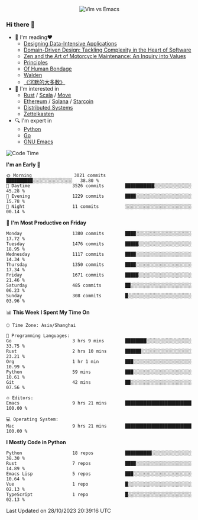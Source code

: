 <p align="center">
    <img src="https://gist.githubusercontent.com/coldnight/e696baffb094e71c96cb302118878eae/raw/40ea5053a6f66cc65f90f437e4173497da225958/banner.gif" alt="Vim vs Emacs" />
</p>

### Hi there 👋

- 📖 I'm reading❤️
    + [Designing Data-Intensive Applications](https://www.oreilly.com/library/view/designing-data-intensive-applications/9781491903063/)
    + [Domain-Driven Design: Tackling Complexity in the Heart of Software](https://www.dddcommunity.org/book/evans_2003/)
    + [Zen and the Art of Motorcycle Maintenance: An Inquiry into Values](https://en.wikipedia.org/wiki/Zen_and_the_Art_of_Motorcycle_Maintenance)
    + [Principles](https://www.principles.com/)
    + [Of Human Bondage](https://en.wikipedia.org/wiki/Of_Human_Bondage)
    + [Walden](https://en.wikipedia.org/wiki/Walden)
    + [《沉默的大多数》](https://en.wikipedia.org/wiki/Silent_majority)
- 🌱 I'm interested in
    + [Rust](https://www.rust-lang.org/) / [Scala](https://www.scala-lang.org/) / [Move](https://github.com/move-language/move/)
    + [Ethereum](https://ethereum.org/en/) / [Solana](https://solana.com/) / [Starcoin](https://github.com/starcoinorg/starcoin)
	+ [Distributed Systems](https://www.linuxzen.com/notes/topics/20200320174417_%E5%88%86%E5%B8%83%E5%BC%8F/)
	+ [Zettelkasten](https://www.linuxzen.com/notes/notes/20220120080920-slip_box/)
- 🔍 I'm expert in
    + [Python](https://www.python.org/)
    + [Go](https://go.dev/)
    + [GNU Emacs](https://www.gnu.org/software/emacs/)

<!--START_SECTION:waka-->
![Code Time](http://img.shields.io/badge/Code%20Time-2%2C445%20hrs%2029%20mins-blue)

**I'm an Early 🐤** 

```text
🌞 Morning                3021 commits        ██████████░░░░░░░░░░░░░░░   38.80 % 
🌆 Daytime                3526 commits        ███████████░░░░░░░░░░░░░░   45.28 % 
🌃 Evening                1229 commits        ████░░░░░░░░░░░░░░░░░░░░░   15.78 % 
🌙 Night                  11 commits          ░░░░░░░░░░░░░░░░░░░░░░░░░   00.14 % 
```
📅 **I'm Most Productive on Friday** 

```text
Monday                   1380 commits        ████░░░░░░░░░░░░░░░░░░░░░   17.72 % 
Tuesday                  1476 commits        █████░░░░░░░░░░░░░░░░░░░░   18.95 % 
Wednesday                1117 commits        ████░░░░░░░░░░░░░░░░░░░░░   14.34 % 
Thursday                 1350 commits        ████░░░░░░░░░░░░░░░░░░░░░   17.34 % 
Friday                   1671 commits        █████░░░░░░░░░░░░░░░░░░░░   21.46 % 
Saturday                 485 commits         ██░░░░░░░░░░░░░░░░░░░░░░░   06.23 % 
Sunday                   308 commits         █░░░░░░░░░░░░░░░░░░░░░░░░   03.96 % 
```


📊 **This Week I Spent My Time On** 

```text
🕑︎ Time Zone: Asia/Shanghai

💬 Programming Languages: 
Go                       3 hrs 9 mins        ████████░░░░░░░░░░░░░░░░░   33.75 % 
Rust                     2 hrs 10 mins       ██████░░░░░░░░░░░░░░░░░░░   23.21 % 
Org                      1 hr 1 min          ███░░░░░░░░░░░░░░░░░░░░░░   10.99 % 
Python                   59 mins             ███░░░░░░░░░░░░░░░░░░░░░░   10.61 % 
Git                      42 mins             ██░░░░░░░░░░░░░░░░░░░░░░░   07.56 % 

🔥 Editors: 
Emacs                    9 hrs 21 mins       █████████████████████████   100.00 % 

💻 Operating System: 
Mac                      9 hrs 21 mins       █████████████████████████   100.00 % 
```

**I Mostly Code in Python** 

```text
Python                   18 repos            ██████████░░░░░░░░░░░░░░░   38.30 % 
Rust                     7 repos             ████░░░░░░░░░░░░░░░░░░░░░   14.89 % 
Emacs Lisp               5 repos             ███░░░░░░░░░░░░░░░░░░░░░░   10.64 % 
Vue                      1 repo              █░░░░░░░░░░░░░░░░░░░░░░░░   02.13 % 
TypeScript               1 repo              █░░░░░░░░░░░░░░░░░░░░░░░░   02.13 % 
```




 Last Updated on 28/10/2023 20:39:16 UTC
<!--END_SECTION:waka-->
